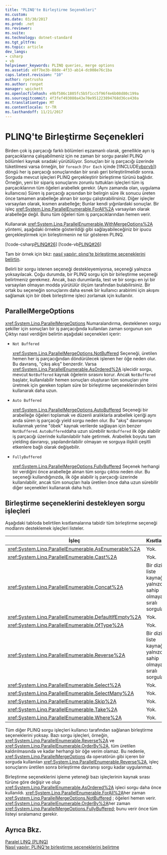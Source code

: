 ```yaml
---
title: "PLINQ'te Birleştirme Seçenekleri"
ms.custom: 
ms.date: 03/30/2017
ms.prod: .net
ms.reviewer: 
ms.suite: 
ms.technology: dotnet-standard
ms.tgt_pltfrm: 
ms.topic: article
dev_langs:
- csharp
- vb
helpviewer_keywords: PLINQ queries, merge options
ms.assetid: e8f7be3b-88de-4f33-ab14-dc008e76c1ba
caps.latest.revision: "10"
author: rpetrusha
ms.author: ronpet
manager: wpickett
ms.openlocfilehash: e9bf586c1805fc5b5f1cc5f96f4e6b08d80c199a
ms.sourcegitcommit: 4f3fef493080a43e70e951223894768d36ce430a
ms.translationtype: MT
ms.contentlocale: tr-TR
ms.lasthandoff: 11/21/2017
---
```

# <a name="merge-options-in-plinq"></a>PLINQ'te Birleştirme Seçenekleri
Birden çok iş parçacığı farklı bölümleri eşzamanlı olarak, genellikle ayrı iş parçacıklarına çalışabilmeniz için ne zaman bir sorgu paralel PLINQ bölümleri kaynak sıradaki yürütülüyor. Sonuçları bir iş parçacığı üzerinde tüketilmesi varsa örneğin, bir `foreach` (`For Each` içinde [!INCLUDE[vbprvb](../../../includes/vbprvb-md.md)]) döngü her iş parçacığı sonuçlarından bir sıralı geri birleştirilmelidir sonra. Sorguda mevcut işleçleri PLINQ gerçekleştirir birleştirme türünü bağlıdır. Örneğin, yeni bir sipariş sonuçlarını zorunlu tuttukları işleçleri tüm iş parçacıklarının tüm öğeleri arabellek gerekir. (Aynı zamanda olan, uygulama kullanıcısı) Süren iş parçacığı açısından bir belirgin süre ilk sonucu üreten önce tamamen arabelleğe alınan bir sorgu çalıştırabilirsiniz. Diğer işleçler varsayılan olarak, kısmen arabelleğe; Bunlar kendi yığınlardaki sonuçlar. Bir işleç <xref:System.Linq.ParallelEnumerable.ForAll%2A> varsayılan olarak arabelleğe değil. Bunu tüm öğeleri tüm iş parçacıklarından hemen verir.  
  
 Kullanarak <xref:System.Linq.ParallelEnumerable.WithMergeOptions%2A> yöntemi, aşağıdaki örnekte gösterildiği gibi sağlayabileceğiniz bir ipucu gerçekleştirmek için birleştirmenin ne tür gösteren PLINQ.  
  
 [!code-csharp[PLINQ#26](../../../samples/snippets/csharp/VS_Snippets_Misc/plinq/cs/plinqsamples.cs#26)]
 [!code-vb[PLINQ#26](../../../samples/snippets/visualbasic/VS_Snippets_Misc/plinq/vb/plinq2_vb.vb#26)]  
  
 Tam bir örnek için bkz: [nasıl yapılır: plınq'te birleştirme seçeneklerini belirtin](../../../docs/standard/parallel-programming/how-to-specify-merge-options-in-plinq.md).  
  
 Belirli bir sorgu istenen seçeneği destekleyemiyorsa, seçeneği yalnızca yoksayılacak. Çoğu durumda, bir PLINQ sorgu için bir birleştirme seçeneği belirtmeniz gerekmez. Ancak, bazı durumlarda, test ve bir sorgu en iyi bir varsayılan olmayan modda yürütülür ölçüm tarafından bulabilirsiniz. Bir ortak bu seçeneğin sonuçlarını daha esnek bir kullanıcı arabirimi için akışını sağlamak için bir öbek birleştirme işleci zorlamak için kullanılır.  
  
## <a name="parallelmergeoptions"></a>ParallelMergeOptions  
 <xref:System.Linq.ParallelMergeOptions> Numaralandırma, desteklenen sorgu şekiller için sonuçları bir iş parçacığında kullanılan zaman sorgunun son Çıktıyı nasıl verdiğini belirtin aşağıdaki seçenekleri içerir:  
  
-   `Not Buffered`  
  
     <xref:System.Linq.ParallelMergeOptions.NotBuffered> Seçeneği, üretilen hemen her iş parçacığından döndürülecek işlenen her öğe neden olur. Bu davranış, "çıkış akış" benzerdir. Varsa <xref:System.Linq.ParallelEnumerable.AsOrdered%2A> işlecidir sorgu, mevcut `NotBuffered` kaynak öğelerin sırasını korur. Ancak `NotBuffered` başlatır, kullanılabilir hemen sonuçları oluşturan tüm sonuçları yine üretmek için gereken toplam süre bir birleştirme seçeneklerinden birini kullanarak daha uzun.  
  
-   `Auto Buffered`  
  
     <xref:System.Linq.ParallelMergeOptions.AutoBuffered> Seçeneği bir arabelleğe öğeleri toplamak ve düzenli aralıklarla arabellek içeriği aynı anda süren iş parçacığı yield sorgu neden olur. Bu "akış" davranışını kullanmak yerine "öbek" kaynak verilerde sağlayan için benzer `NotBuffered`. `AutoBuffered`daha uzun sürebilir `NotBuffered` ilk öğe alabilir iş parçacığı üzerinde kullanılabilir hale getirmek. Arabellek boyutu tam yielding davranışı, yapılandırılabilir olmayan ve sorguya ilişkili çeşitli etkenlere bağlı olarak değişebilir.  
  
-   `FullyBuffered`  
  
     <xref:System.Linq.ParallelMergeOptions.FullyBuffered> Seçenek herhangi bir verdiğini önce arabelleğe alınan tüm sorgu çıktısı neden olur. Bu seçeneği kullandığınızda, ilk öğe alabilir iş parçacığı üzerinde kullanılabilir, ancak tüm sonuçları hala üretilen önce daha uzun sürebilir diğer seçenekleri kullanarak daha hızlı.  
  
## <a name="query-operators-that-support-merge-options"></a>Birleştirme seçeneklerini destekleyen sorgu işleçleri  
 Aşağıdaki tabloda belirtilen kısıtlamalarına tabidir tüm birleştirme seçeneği modlarını desteklemek işleçleri listeler.  
  
|İşleç|Kısıtlamalar|  
|--------------|------------------|  
|<xref:System.Linq.ParallelEnumerable.AsEnumerable%2A>|Yok.|  
|<xref:System.Linq.ParallelEnumerable.Cast%2A>|Yok.|  
|<xref:System.Linq.ParallelEnumerable.Concat%2A>|Bir dizi veya liste kaynağı yalnızca sahip olmayan sıralı sorgular.|  
|<xref:System.Linq.ParallelEnumerable.DefaultIfEmpty%2A>|Yok.|  
|<xref:System.Linq.ParallelEnumerable.OfType%2A>|Yok.|  
|<xref:System.Linq.ParallelEnumerable.Reverse%2A>|Bir dizi veya liste kaynağı yalnızca sahip olmayan sıralı sorgular.|  
|<xref:System.Linq.ParallelEnumerable.Select%2A>|Yok.|  
|<xref:System.Linq.ParallelEnumerable.SelectMany%2A>|Yok.|  
|<xref:System.Linq.ParallelEnumerable.Skip%2A>|Yok.|  
|<xref:System.Linq.ParallelEnumerable.Take%2A>|Yok.|  
|<xref:System.Linq.ParallelEnumerable.Where%2A>|Yok.|  
  
 Tüm diğer PLINQ sorgu işleçleri kullanıcı tarafından sağlanan birleştirme seçeneklerini yoksay. Bazı sorgu işleçleri, örneğin, <xref:System.Linq.ParallelEnumerable.Reverse%2A> ve <xref:System.Linq.ParallelEnumerable.OrderBy%2A>, tüm üretilen kaldırılmasında ve kadar herhangi bir öğe verim olamaz. Bu nedenle, <xref:System.Linq.ParallelMergeOptions> da operatörün gibi içeren bir sorguda kullanılan <xref:System.Linq.ParallelEnumerable.Reverse%2A>, işleç sonuçlarını üretilen sonra birleştirme davranışı sorgu kadar uygulanmaz.  
  
 Birleştirme seçeneklerini işleme yeteneği bazı işleçlerinin kaynak sırası türüne göre değişir ve olup <xref:System.Linq.ParallelEnumerable.AsOrdered%2A> işleci sorgu daha önce kullanıldı. <xref:System.Linq.ParallelEnumerable.ForAll%2A>her zaman <xref:System.Linq.ParallelMergeOptions.NotBuffered> ; öğeleri hemen verir. <xref:System.Linq.ParallelEnumerable.OrderBy%2A>her zaman <xref:System.Linq.ParallelMergeOptions.FullyBuffered>; bunu verir önce tüm listeyi sıralamanız gerekir.  
  
## <a name="see-also"></a>Ayrıca Bkz.  
 [Paralel LINQ (PLINQ)](../../../docs/standard/parallel-programming/parallel-linq-plinq.md)  
 [Nasıl yapılır: PLINQ'te birleştirme seçeneklerini belirtme](../../../docs/standard/parallel-programming/how-to-specify-merge-options-in-plinq.md)
